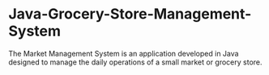 # Java-Grocery-Store-Management-System
The Market Management System is an application developed in Java designed to manage the daily operations of a small market or grocery store.
